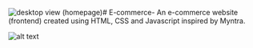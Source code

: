 ![desktop view (homepage)](https://github.com/Satyajeet-code/E-commerce-/assets/56536469/ecf9e3da-0085-4cc5-aa7d-32e3fa74951b)# E-commerce-
An e-commerce website (frontend) created using HTML, CSS and Javascript inspired by Myntra.


![alt text](http://url/to/img.png)

